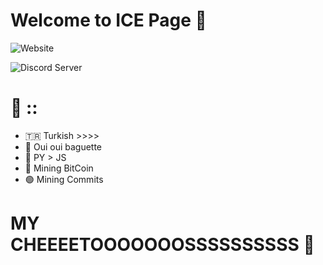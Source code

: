 # Welcome to ICE Page 🌴

![Website](https://img.shields.io/website?label=ICE🍿&style=for-the-badge&url=https%3A%2F%2Fgithub.com/ICExFS)

<img alt="Discord Server" src="https://discord.com/api/guilds/767419095845961768/embed.png" />

# 🦄 ::
* 🇹🇷 Turkish >>>>
* 🍔 Oui oui baguette
* 🌱 PY > JS
* 🔴 Mining BitCoin
* 🟢 Mining Commits

# MY CHEEEETOOOOOOOSSSSSSSSSS 🌵
